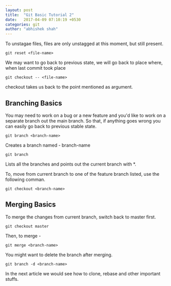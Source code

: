```yaml
---
layout: post
title:  "Git Basic Tutorial 2"
date:   2017-04-09 07:10:19 +0530
categories: git
author: "abhishek shah"
---
```


To unstagae files, files are only unstagged at this moment, but still present.
```
git reset <file-name>
```

We may want to go back to previous state, we will go back to place where, when last commit took place
```
git checkout -- <file-name>
```
checkout takes us back to the point mentioned as argument.


## Branching Basics
You may need to work on a bug or a new feature and you'd like to work on a separate branch out the main branch. So that, if anything goes wrong you can easily go back to previous stable state.


```
git branch <branch-name>
```
Creates a branch named - branch-name

```
git branch
```
Lists all the branches and points out the current branch with *.

To, move from current branch to one of the feature branch listed, use the following comman. 
```
git checkout <branch-name>
```


## Merging Basics

To merge the changes from current branch, switch back to master first. 
```
git checkout master
```
Then, to merge -
```
git merge <branch-name>
```

You might want to delete the branch after merging. 
```
git branch -d <branch-name>
```

In the next article we would see how to clone, rebase and other important stuffs.
